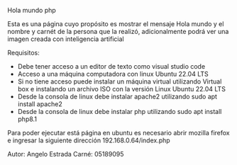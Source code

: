Hola mundo php

Esta es una página cuyo propósito es mostrar el mensaje Hola mundo y el nombre y carnét de la persona que la realizó, adicionalmente podrá ver una imagen creada con inteligencia artificial

Requisitos: 
- Debe tener acceso a un editor de texto como visual studio code
- Acceso a una máquina computadora con linux Ubuntu 22.04 LTS
- Si no tiene acceso puede instalar un máquina virtual utilizando Virtual box e instalando un archivo ISO con la versión Linux Ubuntu 22.04 LTS
- Desde la consola de linux debe instalar apache2 utilizando sudo apt install apache2
- Desde la consola de linux debe instalar php utilizando sudo apt install php8.1

Para poder ejecutar está página en ubuntu es necesario abrir mozilla firefox e ingresar la siguiente dirección 192.168.0.64/index.php

Autor: Angelo Estrada
Carné: 05189095
